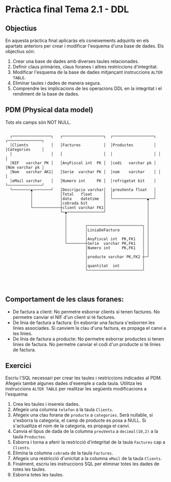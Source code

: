 # Pràctica final Tema 2.1 - DDL

## Objectius

En aquesta pràctica final aplicaràs els coneixements adquirits en els apartats anteriors per crear i modificar l'esquema d'una base de dades. Els objectius són:
1. Crear una base de dades amb diverses taules relacionades.
2. Definir claus primàries, claus foranes i altres restriccions d'integritat.
3. Modificar l'esquema de la base de dades mitjançant instruccions `ALTER TABLE`.
4. Eliminar taules i dades de manera segura.
5. Comprendre les implicacions de les operacions DDL en la integritat i el rendiment de la base de dades.


## PDM (Physical data model)

Tots els camps són NOT NULL.

```text
                                                                                      
  ┌─────────────────┐   ┌──────────────────┐  ┌──────────────────┐ ┌───────────────┐  
  │Clients          │   │Factures          │  │Productes         │ │Categories     │  
  │                 │   │                  │  │                  │ │               │  
  │NIF   varchar PK │   │AnyFiscal int  PK │  │codi   varchar pk │ │Nom varchar pk │  
  │Nom   varchar AK1│   │Serie  varchar PK │  │nom    varchar    │ │               │  
  │eMail varchar    │   │Numero int     PK │  │refrigetat bit    │ └───────────────┘  
  └────────▲────────┘   │Descripcio varchar│  │preuVenta float   │                    
           │            │Total   float     │  │                  │                    
           │            │data    datetime  │  └───────────────▲──┘                    
           │            │cobrada bit       │                  │                       
           └────────────┼client varchar FK1│                  │                       
                        └─▲────────────────┘                  │                       
                          │                                   │                       
                          │                                   │                       
                          │        ┌────────────────────────┐ │                       
                          │        │LiniaDeFactura          │ │                       
                          │        │                        │ │                       
                          │        │AnyFiscal int  PK,FK1   │ │                       
                          └────────┼Serie  varchar PK,FK1   │ │                       
                                   │Numero int     PK,FK1   │ │                       
                                   │                        │ │                       
                                   │producte varchar PK,FK2 ┼─┘                       
                                   │                        │                         
                                   │quantitat  int          │                         
                                   └────────────────────────┘                         
                                                                                      
                                                                                        
                                                                  
```

## Comportament de les claus foranes:

* De factura a client: No permetre esborrar clients si tenen factures. No permetre canviar el NIF d'un client si té factures.
* De línia de factura a factura: En esborrar una factura s'esborren les línies associades. Si canviem la clau d'una factura, es propaga el canvi a les línies.
* De línia de factura a producte: No permetre esborrar productes si tenen línies de factura. No permetre canviar el codi d'un producte si té línies de factura.

## Exercici

Escriu l'SQL necessari per crear les taules i restriccions indicades al PDM. Afegeix també algunes dades d'exemple a cada taula.
Utilitza les instruccions `ALTER TABLE` per realitzar les següents modificacions a l'esquema:
1. Crea les taules i insereix dades.
2. Afegeix una columna `telefon` a la taula `Clients`.
3. Afegeix una clau forana de `producte` a `categories`. Serà nullable, si s'esborra la categoria, el camp de producte es posa a NULL. Si s'actualitza el nom de la categoria, es propaga el canvi.
4. Canvia el tipus de dada de la columna `preuVenta` a `decimal(10,2)` a la taula `Productes`.
5. Esborra i torna a aferir la restricció d'integritat de la taula `Factures` cap a `Clients`.
6. Elimina la columna `cobrada` de la taula `Factures`.
7. Afegeix una restricció d'unicitat a la columna `eMail` de la taula `Clients`.
8. Finalment, escriu les instruccions SQL per eliminar totes les dades de totes les taules.
9. Esborra totes les taules.
